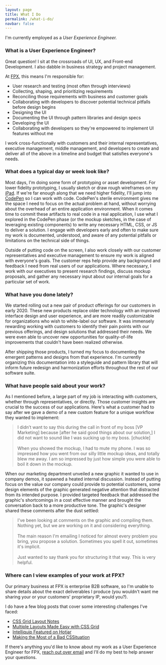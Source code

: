 ```yaml
---
layout: page
title: What I Do
permalink: /what-i-do/
navbar: false
---
```


I'm currently employed as a *User Experience Engineer.*

### What is a User Experience Engineer?

Great question! I sit at the crossroads of UI, UX, and Front-end Development. I
also dabble in business strategy and project management.

At [FPX](https://www.fpx.com/), this means I'm responsible for:

- User research and testing (most often through interviews)
- Collecting, shaping, and prioritizing requirements
- Reconciling those requirements with business and customer goals
- Collaborating with developers to discover potential technical pitfalls before
  design begins
- Designing the UI
- Documenting the UI through pattern libraries and design specs
- Developing the UI
- Collaborating with developers so they're empowered to implement UI features
  without me

I work cross-functionally with customers and their internal representatives,
executive management, middle management, and developers to create and deliver
all of the above in a timeline and budget that satisfies everyone's needs.

### What does a typical day or week look like?

Most days, I'm doing some form of prototyping or asset development. For
lower fidelity prototyping, I usually sketch or draw rough wireframes on my
[iPad](/uses/#129-ipad-pro-2018-with-apple-pencil-2). If we're far enough along
that we need higher fidelity, I'll jump into
[CodePen](https://codepen.io/bobbyshowalter/) so I can work with code. CodePen's
sterile environment gives me the space I need to focus on the actual problem at
hand, without worrying about the overhead of an entire application environment.
When it comes time to commit these artifacts to real code in a real application,
I use what I explored in the CodePen phase (or the mockup sketches, in the case
of leveraging existing components) to write any necessary HTML, CSS, or JS to
deliver a solution. I engage with developers early and often to make sure my
work is documented, understood, and aware of any potential pitfalls or
limitations on the technical side of things.

Outside of putting code on the screen, I also work closely with our customer
representatives and executive management to ensure my work is aligned with
everyone's goals. The customer reps help provide any background and feedback I
need from real users of our applications. Where necessary, I work with our
executives to present research findings, discuss mockup proposals, and gather
any necessary input about our internal goals for a particular set of work.

### What have you done lately?

We started rolling out a new pair of product offerings for our customers in
early 2020. These new products replace older technology with an improved
interface design and user experience, and are more readily customizable for
organizations who wish to white-label our software. It was immensely rewarding
working with customers to identify their pain points with our previous
offerings, and design solutions that addressed their needs. We were even able to
uncover new opportunities for quality-of-life improvements that couldn't have
been realized otherwise.

After shipping those products, I turned my focus to documenting the emergent
patterns and designs from that experience. I'm currently organizing this
documentation into a styleguide and pattern library that will inform future
redesign and harmonization efforts throughout the rest of our software suite.

### What have people said about your work?

As I mentioned before, a large part of my job is interacting with customers,
whether through representatives, or directly. Those customer insights are
crucial to the success of our applications. Here's what a customer had to say
after we gave a demo of a new custom feature for a unique workflow they wanted
to implement:

> I didn’t want to say this during the call in front of my boss [VP
Marketing] because [after he said good things about our solution,] I did not
want to sound like I was sucking up to my boss. [chuckle]<br><br>When you showed
the mockup, I had to mute my phone. I was so impressed how you went from our
silly little mockup ideas, and totally blew me away. I am so impressed by just
how simple you were able to boil it down in the mockup.

When our marketing department unveiled a new graphic it wanted to use in company
demos, it spawned a heated internal discussion. Instead of putting focus on the
value our company could provide to potential customers, some design elements of
the graphic generated negative attention that distracted from its intended
purpose. I provided targeted feedback that addressed the graphic's shortcomings
in a cost effective manner and brought the conversation back to a more
productive tone. The graphic's designer shared these comments after the dust
settled:

> I've been looking at comments on the graphic and compiling them. Nothing
yet, but we are working on it and considering everything.<br><br>The main reason
I'm emailing I noticed for almost every problem you bring, you propose a
solution. Sometimes you spell it out, sometimes it's implicit.<br><br>Just
wanted to say thank you for structuring it that way. This is very helpful.

### Where can I view examples of your work at FPX?

Our primary business at FPX is enterprise B2B software, so I'm unable to share
details about the exact deliverables I produce (you wouldn't want me sharing
your or your customers' proprietary IP, would you?).

I do have a few blog posts that cover some interesting challenges I've faced:

- [CSS Grid Layout Notes](/2017/06/14/css-grid-layout-notes/)
- [Multiple Layouts Made Easy with CSS Grid](/2018/06/03/multiple-layouts-made-easy-with-css-grid/)
- [Intelliquip Featured on Hotjar](/2018/06/06/intelliquip-featured-on-hotjar/)
- [Making the Most of a Bad
  CSSituation](/2020/03/11/making-the-most-of-a-bad-cssituation/)

If there's anything you'd like to know about my
work as a User Experience Engineer for FPX, [reach out over
email](mailto:bobby.showalter@gmail.com) and I'll do my best to help answer your
questions.
